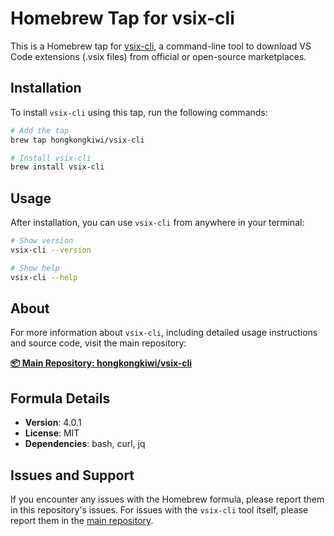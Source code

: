 # Homebrew Tap for vsix-cli

This is a Homebrew tap for [vsix-cli](https://github.com/hongkongkiwi/vsix-cli), a command-line tool to download VS Code extensions (.vsix files) from official or open-source marketplaces.

## Installation

To install `vsix-cli` using this tap, run the following commands:

```bash
# Add the tap
brew tap hongkongkiwi/vsix-cli

# Install vsix-cli
brew install vsix-cli
```

## Usage

After installation, you can use `vsix-cli` from anywhere in your terminal:

```bash
# Show version
vsix-cli --version

# Show help
vsix-cli --help
```

## About

For more information about `vsix-cli`, including detailed usage instructions and source code, visit the main repository:

**[📦 Main Repository: hongkongkiwi/vsix-cli](https://github.com/hongkongkiwi/vsix-cli)**

## Formula Details

- **Version**: 4.0.1
- **License**: MIT
- **Dependencies**: bash, curl, jq

## Issues and Support

If you encounter any issues with the Homebrew formula, please report them in this repository's issues. For issues with the `vsix-cli` tool itself, please report them in the [main repository](https://github.com/hongkongkiwi/vsix-cli/issues). 